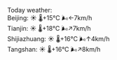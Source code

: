 Today weather:  
Beijing: ☀️   🌡️+15°C 🌬️←7km/h  
Tianjin: ☀️   🌡️+18°C 🌬️↗7km/h  
Shijiazhuang: ☀️   🌡️+16°C 🌬️↑4km/h  
Tangshan: ☀️   🌡️+16°C 🌬️↗8km/h  
